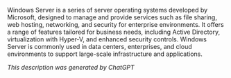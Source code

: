 Windows Server is a series of server operating systems developed by Microsoft, designed to manage and provide services such as file sharing, web hosting, networking, and security for enterprise environments. It offers a range of features tailored for business needs, including Active Directory, virtualization with Hyper-V, and enhanced security controls. Windows Server is commonly used in data centers, enterprises, and cloud environments to support large-scale infrastructure and applications.

*This description was generated by ChatGPT*